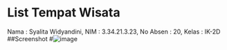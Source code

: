 # List Tempat Wisata
Nama : Syalita Widyandini,
NIM : 3.34.21.3.23,
No Absen : 20,
Kelas : IK-2D
##Screenshot
#![image](https://user-images.githubusercontent.com/117131647/201938629-65fec379-f1a5-4e44-8b0a-77fc9f7e7497.png)

